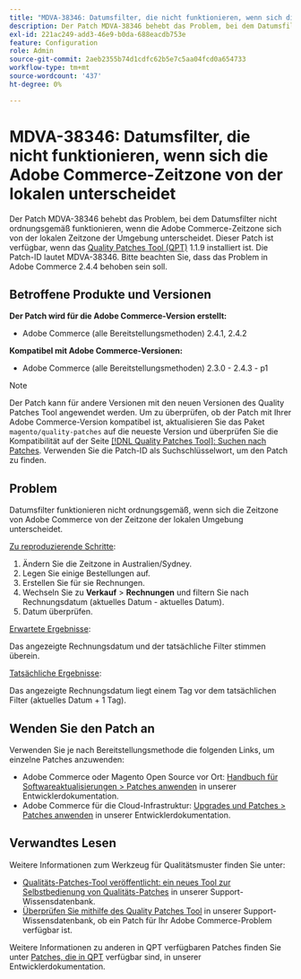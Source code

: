 ```yaml
---
title: "MDVA-38346: Datumsfilter, die nicht funktionieren, wenn sich die Adobe Commerce-Zeitzone von der lokalen unterscheidet"
description: Der Patch MDVA-38346 behebt das Problem, bei dem Datumsfilter nicht ordnungsgemäß funktionieren, wenn die Adobe Commerce-Zeitzone sich von der lokalen Zeitzone der Umgebung unterscheidet. Dieser Patch ist verfügbar, wenn das [Quality Patches Tool (QPT)](/help/announcements/adobe-commerce-announcements/magento-quality-patches-released-new-tool-to-self-serve-quality-patches.md) 1.1.9 installiert ist. Die Patch-ID lautet MDVA-38346. Bitte beachten Sie, dass das Problem in Adobe Commerce 2.4.4 behoben sein soll.
exl-id: 221ac249-add3-46e9-b0da-688eacdb753e
feature: Configuration
role: Admin
source-git-commit: 2aeb2355b74d1cdfc62b5e7c5aa04fcd0a654733
workflow-type: tm+mt
source-wordcount: '437'
ht-degree: 0%

---
```


# MDVA-38346: Datumsfilter, die nicht funktionieren, wenn sich die Adobe Commerce-Zeitzone von der lokalen unterscheidet

Der Patch MDVA-38346 behebt das Problem, bei dem Datumsfilter nicht ordnungsgemäß funktionieren, wenn die Adobe Commerce-Zeitzone sich von der lokalen Zeitzone der Umgebung unterscheidet. Dieser Patch ist verfügbar, wenn das [Quality Patches Tool (QPT)](/help/announcements/adobe-commerce-announcements/magento-quality-patches-released-new-tool-to-self-serve-quality-patches.md) 1.1.9 installiert ist. Die Patch-ID lautet MDVA-38346. Bitte beachten Sie, dass das Problem in Adobe Commerce 2.4.4 behoben sein soll.

## Betroffene Produkte und Versionen

**Der Patch wird für die Adobe Commerce-Version erstellt:**

* Adobe Commerce (alle Bereitstellungsmethoden) 2.4.1, 2.4.2

**Kompatibel mit Adobe Commerce-Versionen:**

* Adobe Commerce (alle Bereitstellungsmethoden) 2.3.0 - 2.4.3 - p1

>[!NOTE]
>
>Der Patch kann für andere Versionen mit den neuen Versionen des Quality Patches Tool angewendet werden. Um zu überprüfen, ob der Patch mit Ihrer Adobe Commerce-Version kompatibel ist, aktualisieren Sie das Paket `magento/quality-patches` auf die neueste Version und überprüfen Sie die Kompatibilität auf der Seite [[!DNL Quality Patches Tool]: Suchen nach Patches](https://experienceleague.adobe.com/tools/commerce-quality-patches/index.html). Verwenden Sie die Patch-ID als Suchschlüsselwort, um den Patch zu finden.

## Problem

Datumsfilter funktionieren nicht ordnungsgemäß, wenn sich die Zeitzone von Adobe Commerce von der Zeitzone der lokalen Umgebung unterscheidet.

<u>Zu reproduzierende Schritte</u>:

1. Ändern Sie die Zeitzone in Australien/Sydney.
1. Legen Sie einige Bestellungen auf.
1. Erstellen Sie für sie Rechnungen.
1. Wechseln Sie zu **Verkauf** > **Rechnungen** und filtern Sie nach Rechnungsdatum (aktuelles Datum - aktuelles Datum).
1. Datum überprüfen.

<u>Erwartete Ergebnisse</u>:

Das angezeigte Rechnungsdatum und der tatsächliche Filter stimmen überein.

<u>Tatsächliche Ergebnisse</u>:

Das angezeigte Rechnungsdatum liegt einem Tag vor dem tatsächlichen Filter (aktuelles Datum + 1 Tag).

## Wenden Sie den Patch an

Verwenden Sie je nach Bereitstellungsmethode die folgenden Links, um einzelne Patches anzuwenden:

* Adobe Commerce oder Magento Open Source vor Ort: [Handbuch für Softwareaktualisierungen > Patches anwenden](https://experienceleague.adobe.com/en/docs/commerce-operations/tools/quality-patches-tool/usage) in unserer Entwicklerdokumentation.
* Adobe Commerce für die Cloud-Infrastruktur: [Upgrades und Patches > Patches anwenden](https://experienceleague.adobe.com/en/docs/commerce-cloud-service/user-guide/develop/upgrade/apply-patches) in unserer Entwicklerdokumentation.

## Verwandtes Lesen

Weitere Informationen zum Werkzeug für Qualitätsmuster finden Sie unter:

* [Qualitäts-Patches-Tool veröffentlicht: ein neues Tool zur Selbstbedienung von Qualitäts-Patches](/help/announcements/adobe-commerce-announcements/magento-quality-patches-released-new-tool-to-self-serve-quality-patches.md) in unserer Support-Wissensdatenbank.
* [Überprüfen Sie mithilfe des Quality Patches Tool](/help/support-tools/patches-available-in-qpt-tool/check-patch-for-magento-issue-with-magento-quality-patches.md) in unserer Support-Wissensdatenbank, ob ein Patch für Ihr Adobe Commerce-Problem verfügbar ist.

Weitere Informationen zu anderen in QPT verfügbaren Patches finden Sie unter [Patches, die in QPT](https://experienceleague.adobe.com/tools/commerce-quality-patches/index.html) verfügbar sind, in unserer Entwicklerdokumentation.

